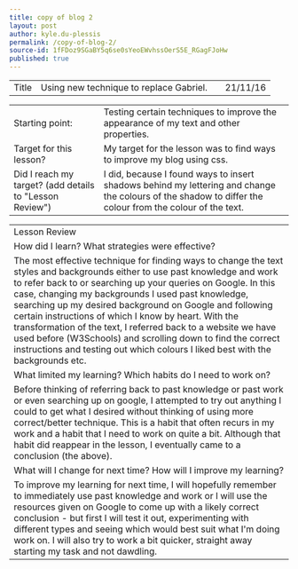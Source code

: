 ```yaml
---
title: copy of blog 2
layout: post
author: kyle.du-plessis
permalink: /copy-of-blog-2/
source-id: 1fFDoz9SGaBY5q6se0sYeoEWvhssOerS5E_RGagFJoHw
published: true
---
```

<table>
  <tr>
    <td>Title</td>
    <td>Using new technique to replace Gabriel.</td>
    <td></td>
    <td>21/11/16</td>
  </tr>
</table>


<table>
  <tr>
    <td>Starting point:</td>
    <td>Testing certain techniques to improve the appearance of my text and other properties.</td>
  </tr>
  <tr>
    <td>Target for this lesson?</td>
    <td>My target for the lesson was to find ways to improve my blog using css.  </td>
  </tr>
  <tr>
    <td>Did I reach my target? 
(add details to "Lesson Review")</td>
    <td>I did, because I found ways to insert shadows behind my lettering and change the colours of the shadow to differ the colour from the colour of the text.</td>
  </tr>
</table>


<table>
  <tr>
    <td>Lesson Review</td>
  </tr>
  <tr>
    <td>How did I learn? What strategies were effective? </td>
  </tr>
  <tr>
    <td>The most effective technique for finding ways to change the text styles and backgrounds either to use past knowledge and work to refer back to or searching up your queries on Google. 
In this case, changing my backgrounds I used past knowledge, searching up my desired background on Google and following certain instructions of which I know by heart. 
With the transformation of the text, I referred back to a website we have used before (W3Schools) and scrolling down to find the correct instructions and testing out which colours I liked best with the backgrounds etc.</td>
  </tr>
  <tr>
    <td>What limited my learning? Which habits do I need to work on? </td>
  </tr>
  <tr>
    <td>Before thinking of referring back to past knowledge or past work or even searching up on google, I attempted to try out anything I could to get what I desired without thinking of using more correct/better technique. This is a habit that often recurs in my work and a habit that I need to work on quite a bit. Although that habit did reappear in the lesson, I eventually came to a conclusion (the above). </td>
  </tr>
  <tr>
    <td>What will I change for next time? How will I improve my learning?</td>
  </tr>
  <tr>
    <td>To improve my learning for next time, I will hopefully remember to immediately use past knowledge and work or I will use the resources given on Google to come up with a likely correct conclusion - but first I will test it out, experimenting with different types and seeing which would best suit what I'm doing work on. I will also try to work a bit quicker, straight away starting my task and not dawdling.</td>
  </tr>
</table>

